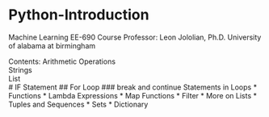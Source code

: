 # Python-Introduction
Machine Learning EE-690
Course Professor: Leon Jololian, Ph.D. 
University of alabama at birmingham

Contents:
     Arithmetic Operations  
     Strings  
     List  
    # IF Statement
    ## For Loop
    ### break and continue Statements in Loops
    * Functions
    * Lambda Expressions
    * Map Functions
    * Filter
    * More on Lists
    * Tuples and Sequences
    * Sets
    * Dictionary
